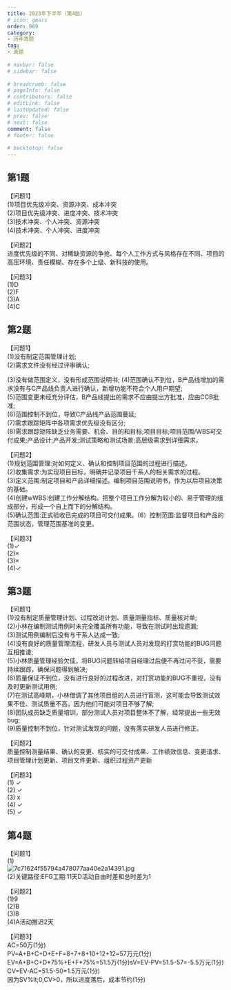 ```yaml
---  
title: 2023年下半年（第4批）  
# icon: gears  
order: 969  
category:  
- 历年真题  
tag:  
- 真题  
  
# navbar: false  
# sidebar: false  
  
# breadcrumb: false  
# pageInfo: false  
# contributors: false  
# editLink: false  
# lastUpdated: false  
# prev: false  
# next: false  
comment: false  
# footer: false  
  
# backtotop: false  
---  
```

## 第1题 ##

【问题1】  
(1)项目优先级冲突、资源冲突、成本冲突  
(2)项目优先级冲突、进度冲突、技术冲突  
(3)技术冲突、个人冲突、资源冲突  
(4)技术冲突、个人冲突、进度冲突  
  
  
【问题2】  
进度优先级的不同、对稀缺资源的争抢、每个人工作方式与风格存在不同、项目的高压环境、责任模糊、存在多个上级、新科技的使用。  
  
【问题3】  
(1)D  
(2)F  
(3)A  
(4)C  


## 第2题 ##

【问题1】  
(1)没有制定范围管理计划;  
(2)需求文件没有经过评审确认;  
  
(3)没有做范围定义，没有形成范围说明书; (4)范围确认不到位，B产品线增加的需求没有与C产品线负责人进行确认，新增功能不符合个人用户期望;  
(5)范围变更未经充分评估，B产品线提出的需求不应由提出方批准，应由CCB批准;  
(6)范围控制不到位，导致C产品线产品范围蔓延;  
(7)需求跟踪矩阵中各项需求优先级没有区分;  
(8)需求跟踪矩阵缺乏业务需要、机会、目的和目标;项目目标;项目范围/WBS可交付成果;产品设计;产品开发;测试策略和测试场景;高层级需求到详细需求。  
  
【问题2】  
(1)规划范围管理:对如何定义、确认和控制项目范围的过程进行描述。  
(2)收集需求:为实现项目目标，明确并记录项目千系人的相关需求的过程。  
(3)定义范围:制定项目和产品详细描述。编制项目范围说明书，作为以后项目决策的基础。  
(4)创建wWBS:创建工作分解结构。把整个项目工作分解为较小的、易于管理的组成部分，形成一个自上而下的分解结构。  
(5)确认范围:正式验收已完成的项目可交付成果。(6）控制范围:监督项目和产品的范围状态，管理范围基准的变更。  
  
【问题3】  
(1)✓  
(2)×  
(3)×  
(4)✓  


## 第3题 ##

【问题1】  
(1)没有制定质量管理计划、过程改进计划、质量测量指标、质量核对单;  
(2)小林在编制测试用例时未完全覆盖所有功能，导致在测试时出现遗漏;  
(3)测试用例编制后没有与干系人达成一致;  
(4)没有良好的质量管理流程，研发人员与测试人员对发现的打赏功能的BUG问题互相推诿;  
(5)小林质量管理经验欠佳，将BUG问题转给项目经理过后便不再过问不妥，需要持续跟踪，确保问题得到解决;  
(6)质量保证不到位，没有进行良好的过程改进，对打赏功能的BUG不重视，没有及时更新测试用例;  
(7)在测试高峰期，小林借调了其他项目组的人员进行盲测，这可能会导致测试效果不佳、测试质量不高，因为他们可能对项目不够了解;  
(8)团队成员缺乏质量培训，部分测试人员对项目整体不了解，经常提出一些无效bug;  
(9)质量控制不到位，针对测试发现的问题，没有落实研发人员进行修正。  
  
【问题2】  
质量控制测量结果、确认的变更、核实的可交付成果、工作绩效信息、变更请求、项目管理计划更新、项目文件更新、组织过程资产更新  
  
【问题3】  
(1) ✓  
(2) ✓  
(3) x  
(4) ✓  
(5) ✓  


## 第4题 ##

【问题1】  
(1)  
![7c71624f55794a478077aa40e2a14391.jpg][]  
(2)关键路径:EFG工期:11天D活动自由时差和总时差为1  
  
【问题2】  
(1)9  
(2)B  
(3)8  
(4)A活动推迟2天  
  
【问题3】  
AC=50万(1分)  
PV=A+B+C+D+E+F=8+7+8+10+12+12=57万元(1分)  
EV=A+B+C+D\*75%+E+F\*75%=51.5万(1分)sV=EV-PV=51.5-57=-5.5万元(1分)  
CV=EV-AC=51.5-50=1.5万元(1分)  
因为SV%lt;0,CV&gt;0，所以进度落后，成本节约(1分)  



[7c71624f55794a478077aa40e2a14391.jpg]: https://www.xiaoji.fun/file/exam/software/系统集成项目管理工程师/案例/第4题/7c71624f55794a478077aa40e2a14391.jpg
